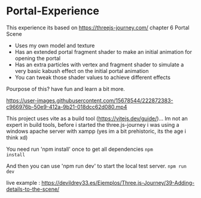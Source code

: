 # Portal-Experience
This experience its based on https://threejs-journey.com/ chapter 6 Portal Scene 
- Uses my own model and texture
- Has an extended portal fragment shader to make an initial animation for opening the portal
- Has an extra particles with vertex and fragment shader to simulate a very basic kabush effect on the initial portal animation
- You can tweak those shader values to achieve different effects

Pourpose of this? have fun and learn a bit more.

https://user-images.githubusercontent.com/15678544/222872383-c966976b-50e9-412a-9b21-018dcc62d080.mp4


This project uses vite as a build tool (https://vitejs.dev/guide/)... Im not an expert in build tools, before i started the three.js-journey i was using a windows apache server with xampp (yes im a bit prehistoric, its the age i think xd)

You need run 'npm install' once to get all dependencies
<code>npm install</code>

And then you can use 'npm run dev' to start the local test server.
<code>npm run dev</code>


live example : https://devildrey33.es/Ejemplos/Three.js-Journey/39-Adding-details-to-the-scene/
